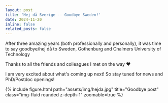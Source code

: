```yaml
---
layout: post
title: 'Hej då Sverige -- Goodbye Sweden!'
date: 2024-11-20
inline: false
related_posts: false
---
```

 After three amazing years (both professionally and personally), it was time to say goodbye/hej då to Sweden, Gothenburg and Chalmers University of Technology 

Thanks to all the friends and colleagues I met on the way ❤️

I am very excited about what's coming up next! So stay tuned for news and PhD/Postdoc openings!

{% include figure.html path="assets/img/hejda.jpg" title="Goodbye post" class="img-fluid rounded z-depth-1" zoomable=true %} 


